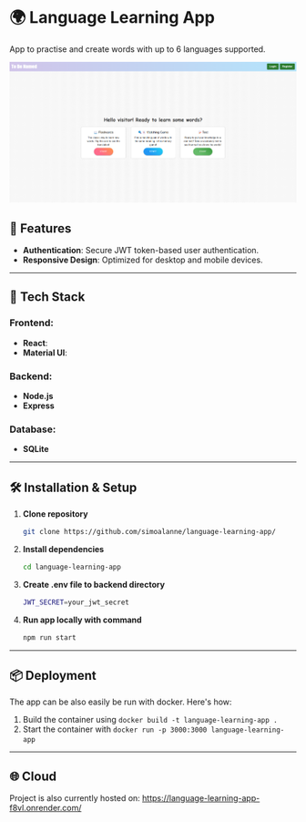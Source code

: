 # 🌍 **Language Learning App**  
App to practise and create words with up to 6 languages supported.

![App Screenshot](screenshots/app.png)

## 🌟 **Features**
- **Authentication**: Secure JWT token-based user authentication.
- **Responsive Design**: Optimized for desktop and mobile devices.
---

## 🎯 **Tech Stack**
### Frontend:
- **React**:
- **Material UI**:

### Backend:
- **Node.js**
- **Express**

### Database:
- **SQLite**

---

## 🛠️ **Installation & Setup**
1. **Clone repository**
   ```bash
   git clone https://github.com/simoalanne/language-learning-app/
   
2. **Install dependencies**
   ```bash
   cd language-learning-app
   
3. **Create .env file to backend directory**
   ```bash
   JWT_SECRET=your_jwt_secret

4. **Run app locally with command**
   ```bash
   npm run start
   
---
## 📦 **Deployment**
The app can be also easily be run with docker. Here's how:
1. Build the container using `docker build -t language-learning-app .`  
2. Start the container with `docker run -p 3000:3000 language-learning-app`

---
## 🌐 **Cloud**
Project is also currently hosted on: https://language-learning-app-f8vl.onrender.com/
